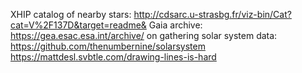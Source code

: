 XHIP catalog of nearby stars: http://cdsarc.u-strasbg.fr/viz-bin/Cat?cat=V%2F137D&target=readme&
Gaia archive: https://gea.esac.esa.int/archive/
on gathering solar system data: https://github.com/thenumbernine/solarsystem
https://mattdesl.svbtle.com/drawing-lines-is-hard
